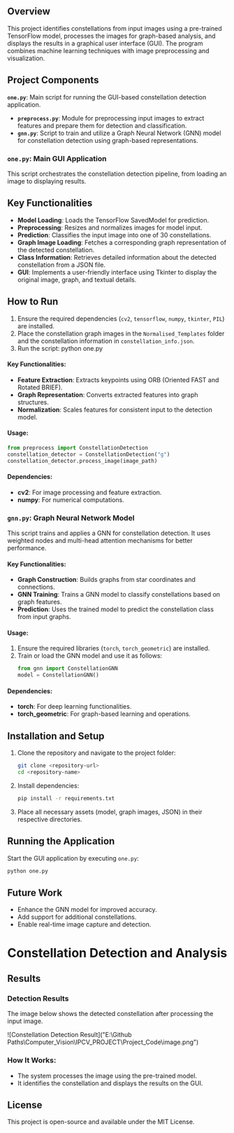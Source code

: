
## Overview
This project identifies constellations from input images using a pre-trained TensorFlow model, processes the images for graph-based analysis, and displays the results in a graphical user interface (GUI). The program combines machine learning techniques with image preprocessing and visualization.

## Project Components
**`one.py`**: Main script for running the GUI-based constellation detection application.
- **`preprocess.py`**: Module for preprocessing input images to extract features and prepare them for detection and classification.
- **`gnn.py`**: Script to train and utilize a Graph Neural Network (GNN) model for constellation detection using graph-based representations.

### `one.py`: Main GUI Application
This script orchestrates the constellation detection pipeline, from loading an image to displaying results.


## Key Functionalities
- **Model Loading**: Loads the TensorFlow SavedModel for prediction.
- **Preprocessing**: Resizes and normalizes images for model input.
- **Prediction**: Classifies the input image into one of 30 constellations.
- **Graph Image Loading**: Fetches a corresponding graph representation of the detected constellation.
- **Class Information**: Retrieves detailed information about the detected constellation from a JSON file.
- **GUI**: Implements a user-friendly interface using Tkinter to display the original image, graph, and textual details.

## How to Run
1. Ensure the required dependencies (`cv2`, `tensorflow`, `numpy`, `tkinter`, `PIL`) are installed.
2. Place the constellation graph images in the `Normalised_Templates` folder and the constellation information in `constellation_info.json`.
3. Run the script: python one.py

#### Key Functionalities:
- **Feature Extraction**: Extracts keypoints using ORB (Oriented FAST and Rotated BRIEF).
- **Graph Representation**: Converts extracted features into graph structures.
- **Normalization**: Scales features for consistent input to the detection model.

#### Usage:
```python
from preprocess import ConstellationDetection
constellation_detector = ConstellationDetection("g")
constellation_detector.process_image(image_path)
```

#### Dependencies:
- **cv2**: For image processing and feature extraction.
- **numpy**: For numerical computations.

### `gnn.py`: Graph Neural Network Model
This script trains and applies a GNN for constellation detection. It uses weighted nodes and multi-head attention mechanisms for better performance.

#### Key Functionalities:
- **Graph Construction**: Builds graphs from star coordinates and connections.
- **GNN Training**: Trains a GNN model to classify constellations based on graph features.
- **Prediction**: Uses the trained model to predict the constellation class from input graphs.

#### Usage:
1. Ensure the required libraries (`torch`, `torch_geometric`) are installed.
2. Train or load the GNN model and use it as follows:
   ```python
   from gnn import ConstellationGNN
   model = ConstellationGNN()
   ```

#### Dependencies:
- **torch**: For deep learning functionalities.
- **torch_geometric**: For graph-based learning and operations.

## Installation and Setup
1. Clone the repository and navigate to the project folder:
   ```bash
   git clone <repository-url>
   cd <repository-name>
   ```
2. Install dependencies:
   ```bash
   pip install -r requirements.txt
   ```
3. Place all necessary assets (model, graph images, JSON) in their respective directories.

## Running the Application
Start the GUI application by executing `one.py`:
```bash
python one.py
```

## Future Work
- Enhance the GNN model for improved accuracy.
- Add support for additional constellations.
- Enable real-time image capture and detection.

# Constellation Detection and Analysis

## Results

### Detection Results
The image below shows the detected constellation after processing the input image.

![Constellation Detection Result]("E:\Github Paths\Computer_Vision\IPCV_PROJECT\Project_Code\image.png")

### How It Works:
- The system processes the image using the pre-trained model.
- It identifies the constellation and displays the results on the GUI.


## License
This project is open-source and available under the MIT License.
